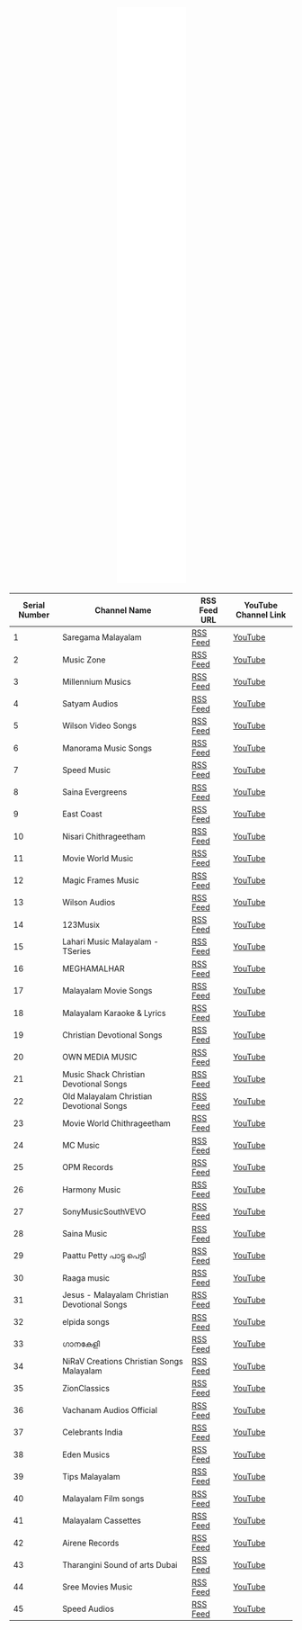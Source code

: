 <div align="center">
<a href="https://ravana69.github.io/songs">
    <img src="https://raw.githubusercontent.com/ravana69/songs/main/github-metrics.svg" alt="github-metrics.svg" />
  </a>
</div>


| Serial Number | Channel Name                                       | RSS Feed URL                                         | YouTube Channel Link                                |
|---------------|---------------------------------------------------|------------------------------------------------------|------------------------------------------------------|
| 1             | Saregama Malayalam                                | [RSS Feed](https://www.youtube.com/feeds/videos.xml?channel_id=UCoRF8GByEjmM_yHwUGIDGyQ) | [YouTube](https://www.youtube.com/c/SaregamaMalayalam) |
| 2             | Music Zone                                        | [RSS Feed](https://www.youtube.com/feeds/videos.xml?channel_id=UCGLbP4rkR2vA58xW2M1Itvw) | [YouTube](https://www.youtube.com/c/MusicZone) |
| 3             | Millennium Musics                                 | [RSS Feed](https://www.youtube.com/feeds/videos.xml?channel_id=UCjX6XaM9EEfdH2gh90QZ8pQ) | [YouTube](https://www.youtube.com/c/MillenniumMusics) |
| 4             | Satyam Audios                                     | [RSS Feed](https://www.youtube.com/feeds/videos.xml?channel_id=UCknXFy9YvBIUEs24xb35p4Q) | [YouTube](https://www.youtube.com/c/SatyamAudios) |
| 5             | Wilson Video Songs                                | [RSS Feed](https://www.youtube.com/feeds/videos.xml?channel_id=UC7oE54x62E7AIO5GkdnLTSQ) | [YouTube](https://www.youtube.com/c/WilsonVideoSongs) |
| 6             | Manorama Music Songs                             | [RSS Feed](https://www.youtube.com/feeds/videos.xml?channel_id=UCqow9MwWxJyKZfWbZ-JFI7Q) | [YouTube](https://www.youtube.com/c/ManoramaMusicSongs) |
| 7             | Speed Music                                       | [RSS Feed](https://www.youtube.com/feeds/videos.xml?channel_id=UC2y5LoW-VkSFaKdwNx9pYkQ) | [YouTube](https://www.youtube.com/c/SpeedMusic) |
| 8             | Saina Evergreens                                 | [RSS Feed](https://www.youtube.com/feeds/videos.xml?channel_id=UCdYn0MxeGNvwiiYabspWumg) | [YouTube](https://www.youtube.com/c/SainaEvergreens) |
| 9             | East Coast                                       | [RSS Feed](https://www.youtube.com/feeds/videos.xml?channel_id=UC7wr_pLs8KVXkkXWZxHLR0A) | [YouTube](https://www.youtube.com/c/EastCoast) |
| 10            | Nisari Chithrageetham                            | [RSS Feed](https://www.youtube.com/feeds/videos.xml?channel_id=UCWvaLC8KYp0tfRPvMK5Lobg) | [YouTube](https://www.youtube.com/c/NisariChithrageetham) |
| 11            | Movie World Music                                | [RSS Feed](https://www.youtube.com/feeds/videos.xml?channel_id=UC1H_22jpB9YKzrCGdRKIHZA) | [YouTube](https://www.youtube.com/c/MovieWorldMusic) |
| 12            | Magic Frames Music                               | [RSS Feed](https://www.youtube.com/feeds/videos.xml?channel_id=UCF1whA4-po0ar8XL2eTXKaQ) | [YouTube](https://www.youtube.com/c/MagicFramesMusic) |
| 13            | Wilson Audios                                    | [RSS Feed](https://www.youtube.com/feeds/videos.xml?channel_id=UCIMMOpR0qlLKXk5u0sKAUeg) | [YouTube](https://www.youtube.com/c/WilsonAudios) |
| 14            | 123Musix                                         | [RSS Feed](https://www.youtube.com/feeds/videos.xml?channel_id=UC9AifK4X8HU47bac_Sy5JDw) | [YouTube](https://www.youtube.com/c/123Musix) |
| 15            | Lahari Music Malayalam - TSeries                 | [RSS Feed](https://www.youtube.com/feeds/videos.xml?channel_id=UCBi7UD8gdi_SCLX7dZjKVeQ) | [YouTube](https://www.youtube.com/c/LahariMusicMalayalamTSeries) |
| 16            | MEGHAMALHAR                                      | [RSS Feed](https://www.youtube.com/feeds/videos.xml?channel_id=UCTMGjvkSrKN_IgdPgqnBdgw) | [YouTube](https://www.youtube.com/c/MEGHAMALHAR) |
| 17            | Malayalam Movie Songs                            | [RSS Feed](https://www.youtube.com/feeds/videos.xml?channel_id=UCsCbsDPZdMHALDoDBKtcsoA) | [YouTube](https://www.youtube.com/c/MalayalamMovieSongs) |
| 18            | Malayalam Karaoke & Lyrics                       | [RSS Feed](https://www.youtube.com/feeds/videos.xml?channel_id=UCbcpqs2vCCn-6J-OhhA1dnw) | [YouTube](https://www.youtube.com/c/MalayalamKaraokeLyrics) |
| 19            | Christian Devotional Songs                       | [RSS Feed](https://www.youtube.com/feeds/videos.xml?channel_id=UCXQ1x1oyK0ArXXjoJYEmu4A) | [YouTube](https://www.youtube.com/c/ChristianDevotionalSongs) |
| 20            | OWN MEDIA MUSIC                                  | [RSS Feed](https://www.youtube.com/feeds/videos.xml?channel_id=UC1Z1-ER2nUjr66DGTEq9oMA) | [YouTube](https://www.youtube.com/c/OWNMEDIAMUSIC) |
| 21            | Music Shack Christian Devotional Songs           | [RSS Feed](https://www.youtube.com/feeds/videos.xml?channel_id=UCE3rz9NH0bmlKGKkVylHQKA) | [YouTube](https://www.youtube.com/c/MusicShackChristianDevotionalSongs) |
| 22            | Old Malayalam Christian Devotional Songs         | [RSS Feed](https://www.youtube.com/feeds/videos.xml?channel_id=UCFy_XitaqE6wyn8lN5xoj4g) | [YouTube](https://www.youtube.com/c/OldMalayalamChristianDevotionalSongs) |
| 23            | Movie World Chithrageetham                      | [RSS Feed](https://www.youtube.com/feeds/videos.xml?channel_id=UCMZWNFjDAhbkatSw1ayDbsw) | [YouTube](https://www.youtube.com/c/MovieWorldChithrageetham) |
| 24            | MC Music                                        | [RSS Feed](https://www.youtube.com/feeds/videos.xml?channel_id=UCEZI2GZ0dZ57EJ1coc9D6GQ) | [YouTube](https://www.youtube.com/c/MCMusic) |
| 25            | OPM Records                                     | [RSS Feed](https://www.youtube.com/feeds/videos.xml?channel_id=UCM1pr5O0pJ-4uNkuOZoG0WQ) | [YouTube](https://www.youtube.com/c/OPMRecords) |
| 26            | Harmony Music                                   | [RSS Feed](https://www.youtube.com/feeds/videos.xml?channel_id=UCixq0A3KnHgtVJQen5-2vYA) | [YouTube](https://www.youtube.com/c/HarmonyMusic) |
| 27            | SonyMusicSouthVEVO                              | [RSS Feed](https://www.youtube.com/feeds/videos.xml?channel_id=UCTNtRdBAiZtHP9w7JinzfUg) | [YouTube](https://www.youtube.com/c/SonyMusicSouthVEVO) |
| 28            | Saina Music                                     | [RSS Feed](https://www.youtube.com/feeds/videos.xml?channel_id=UCC85L1ZTp5eY-bhd7QBfmgw) | [YouTube](https://www.youtube.com/c/SainaMusic) |
| 29            | Paattu Petty പാട്ടു പെട്ടി                    | [RSS Feed](https://www.youtube.com/feeds/videos.xml?channel_id=UC7HxL02mm_QSBvrykXTzMew) | [YouTube](https://www.youtube.com/c/PaattuPetty) |
| 30            | Raaga music                                     | [RSS Feed](https://www.youtube.com/feeds/videos.xml?channel_id=UCD5AVlVWt4nAikVPY5jorpg) | [YouTube](https://www.youtube.com/c/RaagaMusic) |
| 31            | Jesus - Malayalam Christian Devotional Songs     | [RSS Feed](https://www.youtube.com/feeds/videos.xml?channel_id=UCnYTfYX0N_2vNY-m3J6OOog) | [YouTube](https://www.youtube.com/c/JesusMalayalamChristianDevotionalSongs) |
| 32            | elpida songs                                    | [RSS Feed](https://www.youtube.com/feeds/videos.xml?channel_id=UCBuc4eFz2k_uVLCFEovl3Cg) | [YouTube](https://www.youtube.com/c/elpidasongs) |
| 33            | ഗാനകേളി                                      | [RSS Feed](https://www.youtube.com/feeds/videos.xml?channel_id=UCSoNZUAtrsWbybDuuhy5k3Q) | [YouTube](https://www.youtube.com/c/ഗാനകേളി) |
| 34            | NiRaV Creations Christian Songs Malayalam        | [RSS Feed](https://www.youtube.com/feeds/videos.xml?channel_id=UCfLtFVqkGB-9IJaaP7au_wA) | [YouTube](https://www.youtube.com/c/NiRaVCreationsChristianSongsMalayalam) |
| 35            | ZionClassics                                    | [RSS Feed](https://www.youtube.com/feeds/videos.xml?channel_id=UCvOUtcz7gP8f_5pb7VBHjWQ) | [YouTube](https://www.youtube.com/c/ZionClassics) |
| 36            | Vachanam Audios Official                        | [RSS Feed](https://www.youtube.com/feeds/videos.xml?channel_id=UCNLLpXJYuECFdvoB1aCRCIQ) | [YouTube](https://www.youtube.com/c/VachanamAudiosOfficial) |
| 37            | Celebrants India                                | [RSS Feed](https://www.youtube.com/feeds/videos.xml?channel_id=UCm7gTGpk4KP6LprBsenCKyQ) | [YouTube](https://www.youtube.com/c/CelebrantsIndia) |
| 38            | Eden Musics                                     | [RSS Feed](https://www.youtube.com/feeds/videos.xml?channel_id=UCNWRLlncg_Ad8IRQflHbmcQ) | [YouTube](https://www.youtube.com/c/EdenMusics) |
| 39            | Tips Malayalam                                  | [RSS Feed](https://www.youtube.com/feeds/videos.xml?channel_id=UCFrwp1a2HW0EohxF5jrv75A) | [YouTube](https://www.youtube.com/c/TipsMalayalam) |
| 40            | Malayalam Film songs                            | [RSS Feed](https://www.youtube.com/feeds/videos.xml?channel_id=UCl6UjHM4zrkbGamI_7t_k2Q) | [YouTube](https://www.youtube.com/c/MalayalamFilmSongs) |
| 41            | Malayalam Cassettes                             | [RSS Feed](https://www.youtube.com/feeds/videos.xml?channel_id=UCAD8x8K7FPX0MSgGU0JRUuA) | [YouTube](https://www.youtube.com/c/MalayalamCassettes) |
| 42            | Airene Records                                  | [RSS Feed](https://www.youtube.com/feeds/videos.xml?channel_id=UCQnCVVUN-9ylqNYeAU7kONA) | [YouTube](https://www.youtube.com/c/AireneRecords) |
| 43            | Tharangini Sound of arts Dubai                   | [RSS Feed](https://www.youtube.com/feeds/videos.xml?channel_id=UCtHSpYB1aAALN0i1_jA8b0g) | [YouTube](https://www.youtube.com/c/TharanginiSoundofartsDubai) |
| 44            | Sree Movies Music                               | [RSS Feed](https://www.youtube.com/feeds/videos.xml?channel_id=UClE-TPA5ccYSdCybdKJXa7w) | [YouTube](https://www.youtube.com/c/SreeMoviesMusic) |
| 45            | Speed Audios                                    | [RSS Feed](https://www.youtube.com/feeds/videos.xml?channel_id=UCR0fM5_ERQiF3x84hX7nqtQ) | [YouTube](https://www.youtube.com/c/SpeedAudios) |
